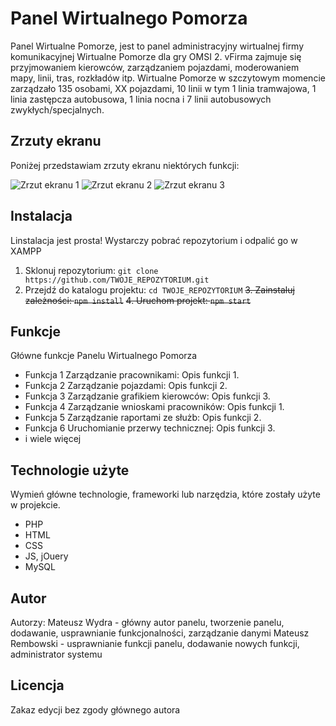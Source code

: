 # Panel Wirtualnego Pomorza

Panel Wirtualne Pomorze, jest to panel administracyjny wirtualnej firmy komunikacyjnej Wirtualne Pomorze dla gry OMSI 2.
vFirma zajmuje się przyjmowaniem kierowców, zarządzaniem pojazdami, moderowaniem mapy, linii, tras, rozkładów itp.
Wirtualne Pomorze w szczytowym momencie zarządzało 135 osobami, XX pojazdami, 10 linii w tym 1 linia tramwajowa, 1 linia zastępcza autobusowa, 1 linia nocna i 7 linii autobusowych zwykłych/specjalnych.

## Zrzuty ekranu

Poniżej przedstawiam zrzuty ekranu niektórych funkcji:

![Zrzut ekranu 1](screenshots/screenshot1.png)
![Zrzut ekranu 2](screenshots/screenshot2.png)
![Zrzut ekranu 3](screenshots/screenshot3.png)

## Instalacja

Linstalacja jest prosta! Wystarczy pobrać repozytorium i odpalić go w XAMPP

1. Sklonuj repozytorium: `git clone https://github.com/TWOJE_REPOZYTORIUM.git`
2. Przejdź do katalogu projektu: `cd TWOJE_REPOZYTORIUM`
~~3. Zainstaluj zależności: `npm install`~~
~~4. Uruchom projekt: `npm start`~~

## Funkcje

Główne funkcje Panelu Wirtualnego Pomorza

- Funkcja 1 Zarządzanie pracownikami: Opis funkcji 1.
- Funkcja 2 Zarządzanie pojazdami: Opis funkcji 2.
- Funkcja 3 Zarządzanie grafikiem kierowców: Opis funkcji 3.
- Funkcja 4 Zarządzanie wnioskami pracowników: Opis funkcji 1.
- Funkcja 5 Zarządzanie raportami ze służb: Opis funkcji 2.
- Funkcja 6 Uruchomianie przerwy technicznej: Opis funkcji 3.
- i wiele więcej

## Technologie użyte

Wymień główne technologie, frameworki lub narzędzia, które zostały użyte w projekcie.

- PHP
- HTML
- CSS
- JS, jOuery
- MySQL


## Autor

Autorzy: Mateusz Wydra - główny autor panelu, tworzenie panelu, dodawanie, usprawnianie funkcjonalności, zarządzanie danymi
         Mateusz Rembowski - usprawnianie funkcji panelu, dodawanie nowych funkcji, administrator systemu

## Licencja

Zakaz edycji bez zgody głównego autora
